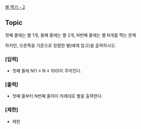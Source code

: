 [별 찍기 - 2](https://www.acmicpc.net/problem/2439)

## Topic
첫째 줄에는 별 1개, 둘째 줄에는 별 2개, N번째 줄에는 별 N개를 찍는 문제<br>

하지만, 오른쪽을 기준으로 정렬한 별(예제 참고)을 출력하시오.<br>
### [입력]
- 첫째 줄에 N(1 ≤ N ≤ 100)이 주어진다.

### [출력]
- 첫째 줄부터 N번째 줄까지 차례대로 별을 출력한다.

### [제한]
- 제한
